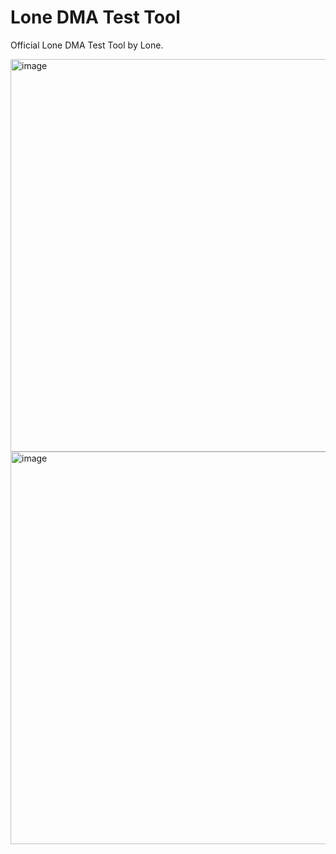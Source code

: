 # Lone DMA Test Tool

Official Lone DMA Test Tool by Lone.

<img width="1115" height="628" alt="image" src="https://github.com/user-attachments/assets/8c4b1a11-18ec-4dbf-bfdd-04e8ae55cadb" />
<img width="1115" height="628" alt="image" src="https://github.com/user-attachments/assets/a5000855-b363-43aa-9ad1-53b0cc78c20a" />

